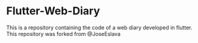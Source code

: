 # Flutter-Web-Diary
This is a repository containing the code of a web diary developed in flutter. This repository was forked from @JoseEslava
